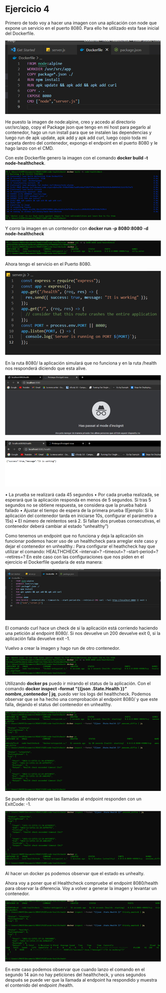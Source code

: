 # Ejercicio 4

Primero de todo voy a hacer una imagen con una aplicación con node que expone un servicio en el puerto 8080. Para ello he utilizado esta fase inicial del Dockerfile.

![title](images/hw4/dockerfile.png)


He puesto la imagen de node:alpine, creo y accedo al directorio usr/src/app, copy el Package json que tengo en mi host para pegarlo al contenedor, hago un run install para que se instalen las dependencias y luego run de apk update, apk add y apk add curl, luego copio toda mi carpeta dentro del contenedor, expongo el endpoint en el puerto 8080 y le hago lanzo con el CMD.

Con este Dockerfile genero la imagen con el comando **docker build -t node-healthcheck**.

![title](images/hw4/dockerbuild.png)

Y corro la imagen en un contenedor con **docker run -p 8080:8080 -d node-healthcheck**

![title](images/hw4/dockerrun.png)

Ahora tengo el servicio en el Puerto 8080.

![title](images/hw4/serverjs.png)


En la ruta 8080/ la aplicación simulará que no funciona y en la ruta /health nos responderá diciendo que esta alive.

![title](images/hw4/endoint.png)

![title](images/hw4/endpointhealth.png)


• La prueba se realizará cada 45 segundos
• Por cada prueba realizada, se esperará que la aplicación responda en menos de 5 segundos. Si tras 5 segundos no se obtiene respuesta, se considera que la prueba habrá fallado
• Ajustar el tiempo de espera de la primera prueba (Ejemplo: Si la aplicación del contenedor tarda en iniciarse 10s, configurar el parámetro a 15s)
• El número de reintentos será 2. Si fallan dos pruebas consecutivas, el contenedor deberá cambiar al estado “unhealthy”)

Como tenemos un endpoint que no funciona y deja la aplicación sin funcionar podemos hacer uso de un healthcheck para arreglar este caso y dejar el contenedor en unhealthy.:
Para configurar el heathcheck hay que utilizar el comando:
HEALTHCHECK –interval=? –timeout=? –start-period=? –retires=?
En este caso con las configuraciones que nos piden en el ejercicio el Dockerfile quedaría de esta manera:

![title](images/hw4/dockerfilehealthcheck.png)

El comando curl hace un check de sí la aplicación está corriendo haciendo una petición al endpoint 8080/. Si nos devuelve un 200 devuelve exit 0, si la aplicación falla devuelve exit -1.

Vuelvo a crear la imagen y hago run de otro contenedor.

![title](images/hw4/dockerrunhealthcheck.png)

Utilizando **docker ps** puedo ir mirando el status de la aplicación.
Con el comando **docker inspect –format “{{json .State.Health }}” nombre_contenedor | jq**, puedo ver los logs del healthcheck. Podemos observar que se ha hecho una comprobación al endpoint 8080/ y que este falla, dejando el status del contenedor en unhealthy.

![title](images/hw4/dockerps1.png)

Se puede observar que las llamadas al endpoint responden con un ExitCode: -1.

![title](images/hw4/hclogs.png)

Al hacer un docker ps podemos observar que el estado es unhealty.

Ahora voy a poner que el Healthcheck compruebe el endpoint 8080/health para observar la diferencia. Voy a volver a generar la imagen y levantar un contenedor.

![title](images/hw4/hclogsworking.png)

En este caso podemos observar que cuando lanzo el comando en el segundo 14 aún no hay peticiones del healthcheck, y unos segundos después se puede ver que la llamada al endpoint ha respondido y muestra el contenido del endpoint /health.

